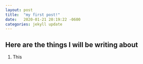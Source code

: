 ```yaml
---
layout: post
title:  "my first post!"
date:   2020-01-21 20:19:22 -0600
categories: jekyll update
---
```

## Here are the things I will be writing about
1. This
